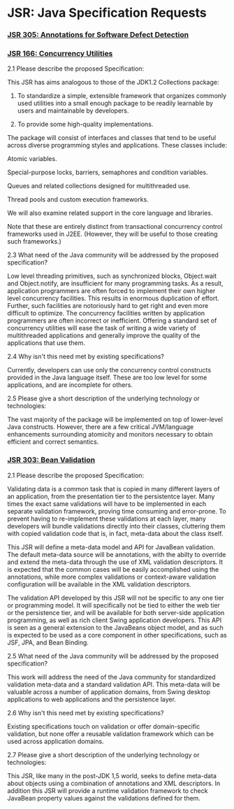 # JSR: Java Specification Requests

### [JSR 305: Annotations for Software Defect Detection](https://jcp.org/en/jsr/detail?id=305)

### [JSR 166: Concurrency Utilities](https://www.jcp.org/en/jsr/detail?id=166)

2.1 Please describe the proposed Specification:

This JSR has aims analogous to those of the JDK1.2 Collections package:

1. To standardize a simple, extensible framework that organizes commonly used utilities into a small enough package to be readily learnable by users and maintainable by developers.

2. To provide some high-quality implementations.

The package will consist of interfaces and classes that tend to be useful across diverse programming styles and applications. These classes include:

Atomic variables.

Special-purpose locks, barriers, semaphores and condition variables.

Queues and related collections designed for multithreaded use.

Thread pools and custom execution frameworks.

We will also examine related support in the core language and libraries.

Note that these are entirely distinct from transactional concurrency control frameworks used in J2EE. (However, they will be useful to those creating such frameworks.)

2.3 What need of the Java community will be addressed by the proposed specification?

Low level threading primitives, such as synchronized blocks, Object.wait and Object.notify, are insufficient for many programming tasks. As a result, application programmers are often forced to implement their own higher level concurrency facilities. This results in enormous duplication of effort. Further, such facilities are notoriously hard to get right and even more difficult to optimize. The concurrency facilities written by application programmers are often incorrect or inefficient. Offering a standard set of concurrency utilities will ease the task of writing a wide variety of multithreaded applications and generally improve the quality of the applications that use them.

2.4 Why isn't this need met by existing specifications?

Currently, developers can use only the concurrency control constructs provided in the Java language itself. These are too low level for some applications, and are incomplete for others.

2.5 Please give a short description of the underlying technology or technologies:

The vast majority of the package will be implemented on top of lower-level Java constructs. However, there are a few critical JVM/language enhancements surrounding atomicity and monitors necessary to obtain efficient and correct semantics.

### [JSR 303: Bean Validation](https://www.jcp.org/en/jsr/detail?id=303)

2.1 Please describe the proposed Specification:

Validating data is a common task that is copied in many different layers of an application, from the presentation tier to the persistentce layer. Many times the exact same validations will have to be implemented in each separate validation framework, proving time consuming and error-prone. To prevent having to re-implement these validations at each layer, many developers will bundle validations directly into their classes, cluttering them with copied validation code that is, in fact, meta-data about the class itself.

This JSR will define a meta-data model and API for JavaBean validation. The default meta-data source will be annotations, with the abilty to override and extend the meta-data through the use of XML validation descriptors. It is expected that the common cases will be easily accomplished using the annotations, while more complex validations or context-aware validation configuration will be available in the XML validation descriptors.

The validation API developed by this JSR will not be specific to any one tier or programming model. It will specifically not be tied to either the web tier or the persistence tier, and will be available for both server-side application programming, as well as rich client Swing application developers. This API is seen as a general extension to the JavaBeans object model, and as such is expected to be used as a core component in other specifications, such as JSF, JPA, and Bean Binding.

2.5 What need of the Java community will be addressed by the proposed specification?

This work will address the need of the Java community for standardized validation meta-data and a standard validation API. This meta-data will be valuable across a number of application domains, from Swing desktop applications to web applications and the persistence layer.

2.6 Why isn't this need met by existing specifications?

Existing specifications touch on validation or offer domain-specific validation, but none offer a reusable validation framework which can be used across application domains.

2.7 Please give a short description of the underlying technology or technologies:

This JSR, like many in the post-JDK 1,5 world, seeks to define meta-data about objects using a combination of annotations and XML descriptors. In addition this JSR will provide a runtime validation framework to check JavaBean property values against the validations defined for them.
